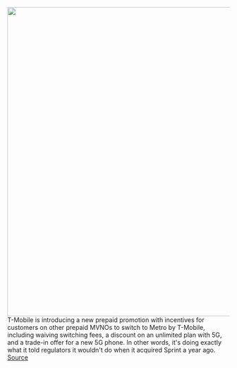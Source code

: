 <img src='https://cdn.vox-cdn.com/thumbor/a0-IK_au7rfbbyVGIiYavQDh1tI=/0x0:2040x1360/1200x800/filters:focal(857x517:1183x843)/cdn.vox-cdn.com/uploads/chorus_image/image/69645784/acastro_191108_1777_t-mobile_0001.0.0.jpg' width='700px' /><br/>
T-Mobile is introducing a new prepaid promotion with incentives for customers on other prepaid MVNOs to switch to Metro by T-Mobile, including waiving switching fees, a discount on an unlimited plan with 5G, and a trade-in offer for a new 5G phone. In other words, it's doing exactly what it told regulators it wouldn't do when it acquired Sprint a year ago.
<a href='https://www.theverge.com/2021/7/28/22598163/t-mobile-metro-5g-prepaid-boost-cricket-switch-promotion'> Source <a/>
